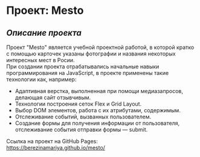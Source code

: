 # Проект: Mesto
## _Описание проекта_  
Проект "Mesto" является учебной проектной работой, в которой кратко с помощью карточек указаны фотографии и названия некоторых интересных мест в Росии.  
При создании проекта отрабатывались начальные навыки программирования на JavaScript, в проекте применены такие технологии как, например:  
* Адаптивная верстка, выполненная при помощи медиазапросов, делающая сайт отзывчивым.  
* Технологии построения сеток Flex и Grid Layout.
* Выбор DOM элементов, работа с их атрибутами, содержимым.
* Отслеживание событий, вызванных пользователем.
* Создание формы для получения информации от пользователя, отслеживание события отправки формы — submit.

Ссылка на проект на GitHub Pages: https://berezinamariya.github.io/mesto/
